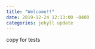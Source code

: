 ```yaml
---
title: "Welcome!!"
date: 2019-12-24 12:13:00 -0400
categories: jekyll update
---
```


copy for tests
